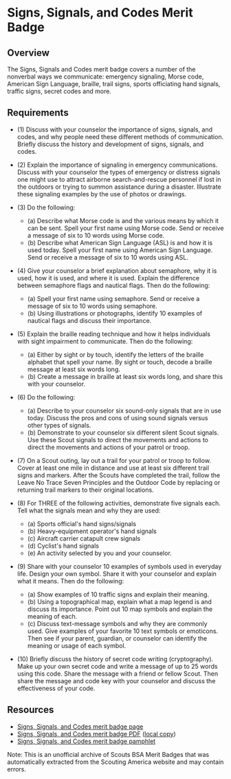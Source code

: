 

# Signs, Signals, and Codes Merit Badge


## Overview



The Signs, Signals and Codes merit badge covers a number of the nonverbal ways we communicate: emergency signaling, Morse code, American Sign Language, braille, trail signs, sports officiating hand signals, traffic signs, secret codes and more.

## Requirements

* (1) Discuss with your counselor the importance of signs, signals, and codes, and why people need these different methods of communication. Briefly discuss the history and development of signs, signals, and codes.
* (2) Explain the importance of signaling in emergency communications. Discuss with your counselor the types of emergency or distress signals one might use to attract airborne search-and-rescue personnel if lost in the outdoors or trying to summon assistance during a disaster. Illustrate these signaling examples by the use of photos or drawings.
* (3) Do the following:
    * (a) Describe what Morse code is and the various means by which it can be sent. Spell your first name using Morse code. Send or receive a message of six to 10 words using Morse code.
    * (b) Describe what American Sign Language (ASL) is and how it is used today. Spell your first name using American Sign Language. Send or receive a message of six to 10 words using ASL.


* (4) Give your counselor a brief explanation about semaphore, why it is used, how it is used, and where it is used. Explain the difference between semaphore flags and nautical flags. Then do the following:
    * (a) Spell your first name using semaphore. Send or receive a message of six to 10 words using semaphore.
    * (b) Using illustrations or photographs, identify 10 examples of nautical flags and discuss their importance.


* (5) Explain the braille reading technique and how it helps individuals with sight impairment to communicate. Then do the following:
    * (a) Either by sight or by touch, identify the letters of the braille alphabet that spell your name. By sight or touch, decode a braille message at least six words long.
    * (b) Create a message in braille at least six words long, and share this with your counselor.


* (6) Do the following:
    * (a) Describe to your counselor six sound-only signals that are in use today. Discuss the pros and cons of using sound signals versus other types of signals.
    * (b) Demonstrate to your counselor six different silent Scout signals. Use these Scout signals to direct the movements and actions to direct the movements and actions of your patrol or troop.


* (7) On a Scout outing, lay out a trail for your patrol or troop to follow. Cover at least one mile in distance and use at least six different trail signs and markers. After the Scouts have completed the trail, follow the Leave No Trace Seven Principles and the Outdoor Code by replacing or returning trail markers to their original locations.
* (8) For THREE of the following activities, demonstrate five signals each. Tell what the signals mean and why they are used:
    * (a) Sports official's hand signs/signals
    * (b) Heavy-equipment operator's hand signals
    * (c) Aircraft carrier catapult crew signals
    * (d) Cyclist's hand signals
    * (e) An activity selected by you and your counselor.


* (9) Share with your counselor 10 examples of symbols used in everyday life. Design your own symbol. Share it with your counselor and explain what it means. Then do the following:
    * (a) Show examples of 10 traffic signs and explain their meaning.
    * (b) Using a topographical map, explain what a map legend is and discuss its importance. Point out 10 map symbols and explain the meaning of each.
    * (c) Discuss text-message symbols and why they are commonly used. Give examples of your favorite 10 text symbols or emoticons. Then see if your parent, guardian, or counselor can identify the meaning or usage of each symbol.


* (10) Briefly discuss the history of secret code writing (cryptography). Make up your own secret code and write a message of up to 25 words using this code. Share the message with a friend or fellow Scout. Then share the message and code key with your counselor and discuss the effectiveness of your code.


## Resources

- [Signs, Signals, and Codes merit badge page](https://www.scouting.org/merit-badges/signs-signals-and-codes/)
- [Signs, Signals, and Codes merit badge PDF](https://filestore.scouting.org/filestore/Merit_Badge_ReqandRes/Pamphlets/Signs%20Signals%20Codes_2025.pdf) ([local copy](files/signs-signals-and-codes-merit-badge.pdf))
- [Signs, Signals, and Codes merit badge pamphlet](https://www.scoutshop.org/signs-signals-codes-merit-badge-pamphlet-656309.html)

Note: This is an unofficial archive of Scouts BSA Merit Badges that was automatically extracted from the Scouting America website and may contain errors.